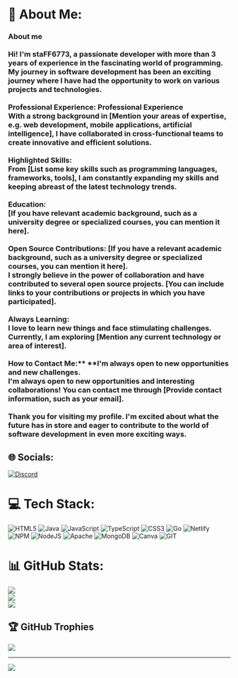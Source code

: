 # 💫 About Me:
### About me<br><br>Hi! I'm staFF6773, a passionate developer with more than 3 years of experience in the fascinating world of programming. My journey in software development has been an exciting journey where I have had the opportunity to work on various projects and technologies.<br><br>**Professional Experience:** Professional Experience<br>With a strong background in [Mention your areas of expertise, e.g. web development, mobile applications, artificial intelligence], I have collaborated in cross-functional teams to create innovative and efficient solutions.<br><br>**Highlighted Skills:**<br>From [List some key skills such as programming languages, frameworks, tools], I am constantly expanding my skills and keeping abreast of the latest technology trends.<br><br>**Education:**<br>[If you have relevant academic background, such as a university degree or specialized courses, you can mention it here].<br><br>**Open Source Contributions:** [If you have a relevant academic background, such as a university degree or specialized courses, you can mention it here].<br>I strongly believe in the power of collaboration and have contributed to several open source projects. [You can include links to your contributions or projects in which you have participated].<br><br>**Always Learning:**<br>I love to learn new things and face stimulating challenges. Currently, I am exploring [Mention any current technology or area of interest].<br><br>How to Contact Me:** **I'm always open to new opportunities and new challenges.<br>I'm always open to new opportunities and interesting collaborations! You can contact me through [Provide contact information, such as your email].<br><br>Thank you for visiting my profile. I'm excited about what the future has in store and eager to contribute to the world of software development in even more exciting ways.


## 🌐 Socials:
[![Discord](https://img.shields.io/badge/Discord-%237289DA.svg?logo=discord&logoColor=white)](https://discord.gg/https://discord.gg/multiversemc) 

# 💻 Tech Stack:
![HTML5](https://img.shields.io/badge/html5-%23E34F26.svg?style=for-the-badge&logo=html5&logoColor=white) ![Java](https://img.shields.io/badge/java-%23ED8B00.svg?style=for-the-badge&logo=openjdk&logoColor=white) ![JavaScript](https://img.shields.io/badge/javascript-%23323330.svg?style=for-the-badge&logo=javascript&logoColor=%23F7DF1E) ![TypeScript](https://img.shields.io/badge/typescript-%23007ACC.svg?style=for-the-badge&logo=typescript&logoColor=white) ![CSS3](https://img.shields.io/badge/css3-%231572B6.svg?style=for-the-badge&logo=css3&logoColor=white) ![Go](https://img.shields.io/badge/go-%2300ADD8.svg?style=for-the-badge&logo=go&logoColor=white) ![Netlify](https://img.shields.io/badge/netlify-%23000000.svg?style=for-the-badge&logo=netlify&logoColor=#00C7B7) ![NPM](https://img.shields.io/badge/NPM-%23CB3837.svg?style=for-the-badge&logo=npm&logoColor=white) ![NodeJS](https://img.shields.io/badge/node.js-6DA55F?style=for-the-badge&logo=node.js&logoColor=white) ![Apache](https://img.shields.io/badge/apache-%23D42029.svg?style=for-the-badge&logo=apache&logoColor=white) ![MongoDB](https://img.shields.io/badge/MongoDB-%234ea94b.svg?style=for-the-badge&logo=mongodb&logoColor=white) ![Canva](https://img.shields.io/badge/Canva-%2300C4CC.svg?style=for-the-badge&logo=Canva&logoColor=white) ![GIT](https://img.shields.io/badge/Git-fc6d26?style=for-the-badge&logo=git&logoColor=white)
# 📊 GitHub Stats:
![](https://github-readme-stats.vercel.app/api?username=staFF6773&theme=tokyonight&hide_border=false&include_all_commits=false&count_private=false)<br/>
![](https://github-readme-streak-stats.herokuapp.com/?user=staFF6773&theme=tokyonight&hide_border=false)<br/>
![](https://github-readme-stats.vercel.app/api/top-langs/?username=staFF6773&theme=tokyonight&hide_border=false&include_all_commits=false&count_private=false&layout=compact)

## 🏆 GitHub Trophies
![](https://github-profile-trophy.vercel.app/?username=staFF6773&theme=algolia&no-frame=false&no-bg=true&margin-w=4)

---
[![](https://visitcount.itsvg.in/api?id=staFF6773&icon=0&color=0)](https://visitcount.itsvg.in)

<!-- Proudly created with GPRM ( https://gprm.itsvg.in ) -->
